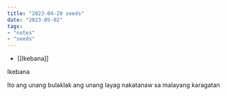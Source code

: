 ```yaml
---
title: "2023-04-29 seeds"
date: "2023-05-02"
tags:
- "notes"
- "seeds"
---
```


- [[Ikebana]]

Ikebana

Ito ang unang bulaklak
ang unang layag
nakatanaw sa malayang karagatan
